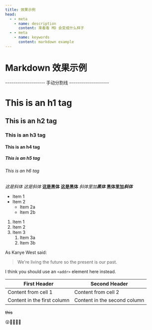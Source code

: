```yaml
--- 
title: 效果示例
head:
  - - meta
    - name: description
      content: 来看看 MD 会变成什么样子
  - - meta
    - name: keywords
      content: markdown example
---
```



# Markdown 效果示例

-------------------- 手动分割线 --------------------


# This is an h1 tag
## This is an h2 tag
### This is an h3 tag
#### This is an h4 tag
##### This is an h5 tag
###### This is an h6 tag


*这是斜体*
_这是斜体_
**这是黑体**
__这是黑体__
*斜体里加**黑体***
**黑体里加*斜体***


* Item 1
* Item 2
  * Item 2a
  * Item 2b


1. Item 1
1. Item 2
1. Item 3
   1. Item 3a
   1. Item 3b





As Kanye West said:
> We're living the future so
> the present is our past.


I think you should use an
`<addr>` element here instead.


First Header | Second Header
------------ | -------------
Content from cell 1 | Content from cell 2
Content in the first column | Content in the second column


~~this~~


😝🌟🐫✨🚶 
